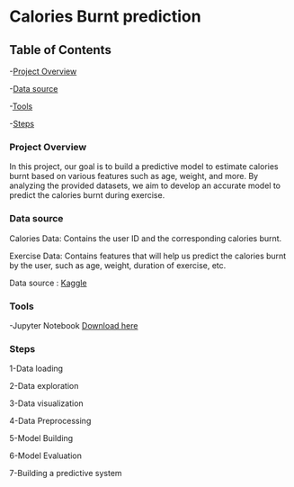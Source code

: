 # Calories Burnt prediction

## Table of Contents

 -[Project Overview](#Project-Overview)
 
 -[Data source](#Data-source)
 
 -[Tools](#Tools)
 
 -[Steps](#Steps)
 
### Project Overview

In this project, our goal is to build a predictive model to estimate calories burnt based on various features such as age, weight, and more. By analyzing the provided datasets, we aim to develop an accurate model to predict the calories burnt during exercise.

### Data source 

Calories Data: Contains the user ID and the corresponding calories burnt.

Exercise Data: Contains features that will help us predict the calories burnt by the user, such as age, weight, duration of exercise, etc.

Data source : [Kaggle](https://www.kaggle.com/datasets/fmendes/fmendesdat263xdemos)

### Tools

-Jupyter Notebook [Download here](https://www.anaconda.com/download/)

### Steps

1-Data loading

2-Data exploration

3-Data visualization

4-Data Preprocessing

5-Model Building

6-Model Evaluation

7-Building a predictive system

